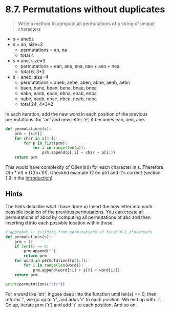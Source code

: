 # 8.7. Permutations without duplicates

> Write a method to compute all permutations of a string of unique characters

* s = anebz
* s = an, size=2
    - permutations = an, na
    - total 4
* s = ane, size=3
    - permutations = ean, ane, ena, nae + aen + nea
    - total 6, 3\*2
* s = aneb, size=4
    - permutations = aneb, anbe, aben, abne, aenb, aebn
    - baen, bane, bean, bena, bnae, bnea
    - eabn, eanb, eban, ebna, enab, enba
    - nabe, naeb, nbae, nbea, neab, neba
    - total 24, 4\*3\*2

In each iteration, add the new word in each position of the previous permutations. for 'an' and new letter 'e', it becomes ean, aen, ane.

```python
def permutations(s):
    prm = [s[0]]
    for char in s[1:]:
        for p in list(prm):
            for i in range(len(p)):
                prm.append(p[:i] + char + p[i:])
    return prm
```

This would have complexity of O(len(s)!) for each character in s. Therefore O(n * n!) = O((n+1)!). Checked example 12 on p51 and it's correct (section 1.9 in the [Introduction](../introduction.md))

## Hints

The hints describe what I have done =) Insert the new letter into each possible location of the previous permutations. You can create all permutations of abcd by computing all permutations of abc and then inserting d into each possible location within those.

```python
# approach 1: building from permutations of first n-1 characters
def permutations(s):
    prm = []
    if len(s) == 0:
        prm.append("")
        return prm
    for word in permutations(s[1:]):
        for i in range(len(word)):
            prm.append(word[:i] + s[0] + word[i:])
    return prm

print(permutations("str"))
```

For a word like 'str', it goes deep into the function until len(s) == 0, then returns '', we go up to 'r', and adds 'r' to each position. We end up with 'r'. Go up, iterate prm ('r') and add 't' to each position. And so on.
